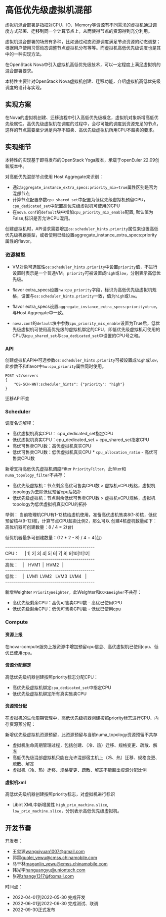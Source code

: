 
# 高低优先级虚拟机混部

虚拟机混合部署是指把对CPU、IO、Memory等资源有不同需求的虚拟机通过调度方式部署、迁移到同一个计算节点上，从而使得节点的资源得到充分利用。

虚拟机混合部署的场景有多种，比如通过动态资源调度满足节点资源的动态调整；根据用户使用习惯动态调整节点虚拟机分布等等。而虚拟机高低优先级调度也是其中的一种实现方法。

在OpenStack Nova中引入虚拟机高低优先级技术，可以一定程度上满足虚拟机的混合部署要求。

本特性主要针对OpenStack Nova虚拟机创建、迁移功能，介绍虚拟机高低优先级调度的设计与实现。

## 实现方案

在Nova的虚拟机创建、迁移流程中引入高低优先级概念，虚拟机对象新增高低优先级属性。高优先级虚拟机在调度的过程中，会尽可能的调度到资源充足的节点，这样的节点需要至少满足内存不超卖、高优先级虚拟机所用CPU不超卖的要求。

## 实现细节

本特性的实现基于即将发布的OpenStack Yoga版本，承载于openEuler 22.09创新版本中。

对高低优先混部节点使用 Host Aggregate来识别：

* 通过`aggregate_instance_extra_specs:priority_mix=true`属性区别是否为混部节点
* 计算节点配置参数`cpu_shared_set`中配置为低优先级虚拟机预留CPU，`cpu_dedicated_set`中配置高优先级虚拟机可使用的CPU
* 在`nova.conf`的`default`块中增加`cpu_priority_mix_enable`配置, 默认值为False,标识是否允许CPU混用。

创建虚拟机时，API请求需要增加`os:scheduler_hints.priority`属性来设置高低优先级机器类型，或者使用已经设置aggregate_instance_extra_specs:priority属性的flavor。

### 资源模型

* VM对象可选属性`os:scheduler_hints.priority`中设置`priority`值，不进行设置时表示是一个普通VM。`priority`可被设置成`high`或`low`，分别表示高低优先级。

* flavor extra_specs设置`hw:cpu_priority`字段，标识为高低优先级虚拟机规格，设置与`os:scheduler_hints.priority`一致，值为`high`或`low`。

* flavor extra_specs设置`aggregate_instance_extra_specs:priority=true`，与Host Aggregate中一致。

* `nova.conf`的`default`块中参数`cpu_priority_mix_enable`设置为True后，低优先级虚拟机可使用高优先级的虚拟机绑定的CPU，即低优先级虚拟机可使用的CPU为`cpu_shared_set`与`cpu_dedicated_set`中设置的CPU号之和。

### API

创建虚拟机API中可选参数`os:scheduler_hints.priority`可被设置成`high`或`low`，此参数不和flavor中`hw:cpu_priority`属性同时使用。

```
POST v2/servers
{
    "OS-SCH-HNT:scheduler_hints": {"priority": "high"}
}
```

迁移API不变

### Scheduler

调度名词解释：

* 高优虚拟机真实CPU： cpu_dedicated_set指定CPU
* 低优虚拟机真实CPU：cpu_dedicated_set + cpu_shared_set指定CPU
* 高优可售卖CPU数：高优虚拟机真实CPU
* 低优可售卖CPU数：低优虚拟机真实CPU  * `cpu_allocation_ratio` - 高优可售卖CPU数

新增支持高低优先虚拟机调度Filter `PriorityFilter`，此filter和`numa_topology_filter`不共存：
* 高优先级虚拟机：节点剩余高优可售卖CPU数 > 虚拟机vCPU规格，虚拟机topology为去除低优预留cpu后拓扑
* 低优先级虚拟机：节点剩余低优可售卖CPU数 > 虚拟机vCPU规格，虚拟机topology为低优虚拟机真实CPU的拓扑

举例：
当前物理机CPU有1-12核给虚机使用，准备高优虚机售卖8(1-8)核，低优预留核4(9-12)核，计算节点CPU超卖比例2，那么可以
创建4核虚机数量如下：
高优机器可创建数量：8 / 4 = 2(台)

低优机器最多可创建数量：(12 * 2 - 8) / 4 = 4(台)

\---------------------------------------------  
CPU：&nbsp;&nbsp;&nbsp;&nbsp;&nbsp;|&nbsp;1|&nbsp;2|&nbsp;3|&nbsp;4|&nbsp;5|&nbsp;6|&nbsp;7|&nbsp;8|&nbsp;9|10|11|12|  
\---------------------------------------------  
高优：&nbsp;&nbsp;&nbsp;&nbsp;|&nbsp;&nbsp;&nbsp;HVM1&nbsp;&nbsp;|&nbsp;&nbsp;HVM2&nbsp;&nbsp;|  
\---------------------------------------------  
低优：&nbsp;&nbsp;&nbsp;&nbsp;|&nbsp;&nbsp;LVM1&nbsp;&nbsp;LVM2&nbsp;&nbsp;&nbsp;LVM3&nbsp;&nbsp;LVM4&nbsp;&nbsp;&nbsp;|   
\---------------------------------------------

新增Weighter `PriorityWeighter`，此Weighter和`COREWeigher`不共存：
* 高优先级剩余CPU：高优可售卖CPU数 - 高优已使用CPU
* 低优先级剩余CPU：低优可售卖CPU数 - 低优已使用cpu

### Compute

#### 资源上报

在nova-compute服务上报资源中增加预留cpu信息、高优虚拟机已使用cpu、低优已使用cpu。

#### 资源分配绑定

高低优先级机器创建按照priority标志分配CPU：

* 高优先级虚拟机绑定`cpu_dedicated_set`中指定CPU
* 低优先级虚拟机绑定所有真实售卖CPU

#### 资源预分配

在虚拟机的生命周期管理中，高低优先级机器创建按照priority标志进行CPU、内存资源预分配：

新增优先级虚拟机资源预留，此资源预留与当前numa_topology资源预留不共存

* 虚拟机生命周期管理过程，包括创建、（冷、热）迁移、规格变更、疏散、解冻
* 高低优先级混部虚拟机只能在允许混部宿主机上（冷、热）迁移、规格变更、疏散、解冻
* 虚拟机（冷、热）迁移、规格变更、疏散、解冻不能超出资源分配比例

#### 虚拟机xml

高低优先级机器创建按照priority标志，对虚拟机进行标识

* Libirt XML中新增属性 `high_prio_machine.slice`, `low_prio_machine.slice`，分别表示高低优先级虚拟机。

## 开发节奏

开发者：

* 王玺源<wangxiyuan1007@gmail.com>
* 郭雷<guolei_yewu@cmss.chinamobile.com>
* 马干林<maganlin_yewu@cmss.chinamobile.com>
* 韩光宇<hanguangyu@uniontech.com>
* 张迎<zhangy1317@foxmail.com>

时间点：

* 2022-04-01到2022-05-30 完成开发
* 2022-06-01到2022-06-30 完成测试、联调
* 2022-09-30正式发布

